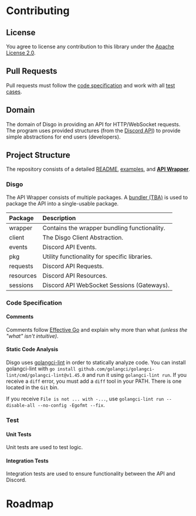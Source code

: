 # Contributing

## License

You agree to license any contribution to this library under the [Apache License 2.0](#license).

## Pull Requests

Pull requests must follow the [code specification](#code-specification) and work with all [test cases](#test).

## Domain

The domain of Disgo in providing an API for HTTP/WebSocket requests. The program uses provided structures (from the [Discord API](https://discord.com/developers/docs/reference)) to provide simple abstractions for end users (developers).

## Project Structure

The repository consists of a detailed [README](/README.md), [examples](/examples/), and [**API Wrapper**](/disgo/).

### Disgo

The API Wrapper consists of multiple packages. A [bundler (TBA)]() is used to package the API into a single-usable package.

| Package   | Description                                   |
| :-------- | :-------------------------------------------- |
| wrapper   | Contains the wrapper bundling functionality.  |
| client    | The Disgo Client Abstraction.                 |
| events    | Discord API Events.                           |
| pkg       | Utility functionality for specific libraries. |
| requests  | Discord API Requests.                         |
| resources | Discord API Resources.                        |
| sessions  | Discord API WebSocket Sessions (Gateways).    |

### Code Specification

#### Comments

Comments follow [Effective Go](https://golang.org/doc/effective_go#commentary) and explain why more than what _(unless the "what" isn't intuitive)_.

#### Static Code Analysis

Disgo uses [golangci-lint](https://github.com/golangci/golangci-lint) in order to statically analyze code. You can install golangci-lint with `go install github.com/golangci/golangci-lint/cmd/golangci-lint@v1.45.0` and run it using `golangci-lint run`. If you receive a `diff` error, you must add a `diff` tool in your PATH. There is one located in the `Git` bin.

If you receive `File is not ... with -...`, use `golangci-lint run --disable-all --no-config -Egofmt --fix`.

### Test

#### Unit Tests

Unit tests are used to test logic.

#### Integration Tests

Integration tests are used to ensure functionality between the API and Discord.

# Roadmap
